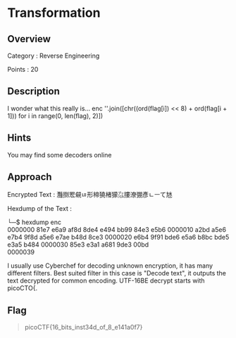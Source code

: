 # Transformation

## Overview
Category : Reverse Engineering

Points : 20

## Description

I wonder what this really is... enc ''.join([chr((ord(flag[i]) << 8) + ord(flag[i + 1])) for i in range(0, len(flag), 2)])

## Hints

You may find some decoders online

## Approach
Encrypted Text : 灩捯䍔䙻ㄶ形楴獟楮獴㌴摟潦弸彥ㄴㅡて㝽

Hexdump of the Text : 

└─$ hexdump enc   
0000000 81e7 e6a9 af8d 8de4 e494 bb99 84e3 e5b6
0000010 a2bd a5e6 e7b4 9f8d a5e6 e7ae b48d 8ce3
0000020 e6b4 9f91 bde6 e5a6 b8bc bde5 e3a5 b484
0000030 85e3 e3a1 a681 9de3 00bd               
0000039

I usually use Cyberchef for decoding unknown encryption, it has many different filters. Best suited filter in this case is "Decode text", it outputs the text decrypted for common encoding. UTF-16BE decrypt starts with picoCTO{.

## Flag

> picoCTF{16_bits_inst34d_of_8_e141a0f7}